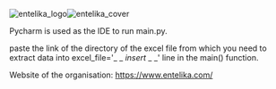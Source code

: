 ![entelika_logo](https://github.com/GSR927/Entelika-Excel-to-Database-using-Pipelines/assets/65131244/11b79df7-8ea2-478b-a7be-1d0388f4f3fc)![entelika_cover](https://github.com/GSR927/Entelika-Excel-to-Database-using-Pipelines/assets/65131244/8c457b69-46d5-4779-abba-b713e3a4dbcd)



Pycharm is used as the IDE to run main.py.

paste the link of the directory of the excel file from which you need to extract data into excel_file='_ _ _insert_ _ _' line in the main() function.

Website of the organisation: https://www.entelika.com/
